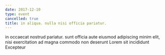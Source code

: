 ```yaml
---
date: 2017-12-10
type: event
cancelled: true
title: in aliqua. nulla nisi officia pariatur.
---
```

in occaecat nostrud pariatur. sunt officia aute eiusmod adipiscing minim elit, nisi exercitation ad magna commodo non deserunt Lorem sit incididunt Excepteur